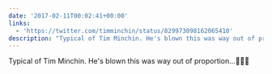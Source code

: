 ```yaml
---
date: '2017-02-11T00:02:41+00:00'
links:
  - 'https://twitter.com/timminchin/status/829973098162065410'
description: "Typical of Tim Minchin. He's blown this was way out of proportion...\U0001F6A7\U0001F6A7\U0001F6A7 "
---
```

Typical of Tim Minchin. He's blown this was way out of proportion...🚧🚧🚧 
